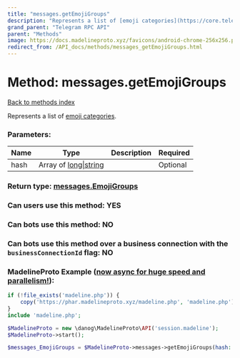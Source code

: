 ```yaml
---
title: "messages.getEmojiGroups"
description: "Represents a list of [emoji categories](https://core.telegram.org/api/emoji-categories)."
grand_parent: "Telegram RPC API"
parent: "Methods"
image: https://docs.madelineproto.xyz/favicons/android-chrome-256x256.png
redirect_from: /API_docs/methods/messages_getEmojiGroups.html
---
```

# Method: messages.getEmojiGroups
[Back to methods index](index.html)



Represents a list of [emoji categories](https://core.telegram.org/api/emoji-categories).

### Parameters:

| Name     |    Type       | Description | Required |
|----------|---------------|-------------|----------|
|hash|Array of [long\|string](/API_docs/types/long\|string.html) |  | Optional|


### Return type: [messages.EmojiGroups](/API_docs/types/messages.EmojiGroups.html)

### Can users use this method: **YES**


### Can bots use this method: **NO**


### Can bots use this method over a business connection with the `businessConnectionId` flag: **NO**


### MadelineProto Example ([now async for huge speed and parallelism!](https://docs.madelineproto.xyz/docs/ASYNC.html)):


```php
if (!file_exists('madeline.php')) {
    copy('https://phar.madelineproto.xyz/madeline.php', 'madeline.php');
}
include 'madeline.php';

$MadelineProto = new \danog\MadelineProto\API('session.madeline');
$MadelineProto->start();

$messages_EmojiGroups = $MadelineProto->messages->getEmojiGroups(hash: [$long\|string, $long\|string], );
```

